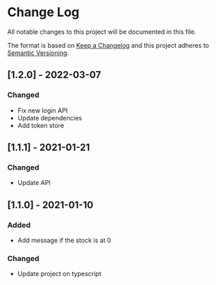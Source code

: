# Change Log
All notable changes to this project will be documented in this file.
 
The format is based on [Keep a Changelog](http://keepachangelog.com/)
and this project adheres to [Semantic Versioning](http://semver.org/).
 
## [1.2.0] - 2022-03-07
 
### Changed
- Fix new login API
- Update dependencies
- Add token store
 
## [1.1.1] - 2021-01-21
 
### Changed
- Update API

## [1.1.0] - 2021-01-10
 
### Added
- Add message if the stock is at 0
 
### Changed
- Update project on typescript